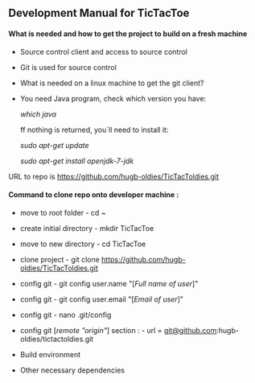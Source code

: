 ## Development Manual for TicTacToe

#### What is needed and how to get the project to build on a fresh machine

- Source control client and access to source control

 - Git is used for source control 
	 
- What is needed on a linux machine to get the git client?

 - You need Java program, check which version you have:

   _which java_

   ff nothing is returned, you´ll need to install it:
   
   _sudo apt-get update_

   _sudo apt-get install openjdk-7-jdk_	

URL to repo is https://github.com/hugb-oldies/TicTacToldies.git

#### Command to clone repo onto developer machine :
 - move to root folder      - cd ~
 - create initial directory - mkdir TicTacToe
 - move to new directory    - cd TicTacToe
 - clone project            - git clone https://github.com/hugb-oldies/TicTacToldies.git
 - config git               - git config user.name "[_Full name of user_]" 
 - config git               - git config user.email "[_Email of user_]" 
 - config git               - nano .git/config
 - config git [_remote "origin"_] section :
                            - url = git@github.com:hugb-oldies/tictactoldies.git


- Build environment

- Other necessary dependencies

